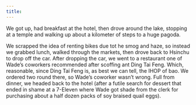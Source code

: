 ```yaml
---
title:
---
```


We got up, had breakfast at the hotel, then drove around the lake, stopping at a temple and walking up about a kilometer of steps to a huge pagoda.

We scrapped the idea of renting bikes due tot he smog and haze, so instead we grabbed lunch, walked through the markets, then drove back to Hsinchu to drop off the car. After dropping the car, we went to a restaurant one of Wade’s coworkers recommended after scoffing ant Ding Tai Feng. Which, reasonable, since Ding Tai Feng is, as best we can tell, the IHOP of bao. We ordered two round there, so Wade’s coworker wasn’t wrong. Full from dinner, we headed back to the hotel (after a futile search for dessert that ended in shame at a 7-Eleven where Wade got shade from the clerk for purchasing about a half dozen packs of soy braised quail eggs).